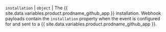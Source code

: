 `installation` | `object` | The {{ site.data.variables.product.prodname_github_app }} installation. Webhook payloads contain the `installation` property when the event is configured for and sent to a {{ site.data.variables.product.prodname_github_app }}.